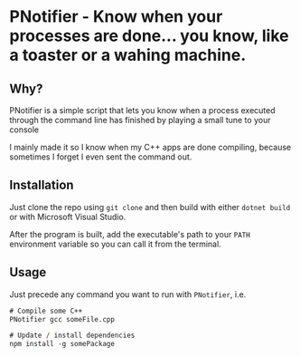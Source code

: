 
# PNotifier - Know when your processes are done... you know, like a toaster or a wahing machine.

## Why?
PNotifier is a simple script that lets you know when a process executed through the command line has finished by playing a small tune to your console

I mainly made it so I know when my C++ apps are done compiling, because sometimes I forget I even sent the command out.

## Installation
Just clone the repo using `git clone` and then build with either `dotnet build` or with Microsoft Visual Studio.

After the program is built, add the executable's path to your `PATH` environment variable so you can call it from the terminal.

## Usage
Just precede any command you want to run with `PNotifier`, i.e.
```ps
# Compile some C++
PNotifier gcc someFile.cpp

# Update / install dependencies
npm install -g somePackage
```

